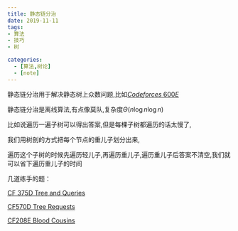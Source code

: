 ```yaml
---
title: 静态链分治
date: 2019-11-11
tags: 
- 算法
- 技巧
- 树

categories:
  - [算法,树论]
  - [note]
---
```

静态链分治用于解决静态树上众数问题,比如[$Codeforces\ 600E$](https://www.luogu.org/problem/CF570D)

静态链分治是离线算法,有点像莫队,复杂度$\Theta (n \log n \log n)$

比如说遍历一遍子树可以得出答案,但是每棵子树都遍历的话太慢了,

我们用树剖的方式把每个节点的重儿子划分出来,

遍历这个子树的时候先遍历轻儿子,再遍历重儿子,遍历重儿子后答案不清空,我们就可以省下遍历重儿子的时间

几道练手的题：

[CF 375D Tree and Queries](https://www.luogu.org/problem/CF375D)

[CF570D Tree Requests](https://www.luogu.org/problem/CF570D)

[CF208E Blood Cousins](https://www.luogu.org/problem/CF208E)

